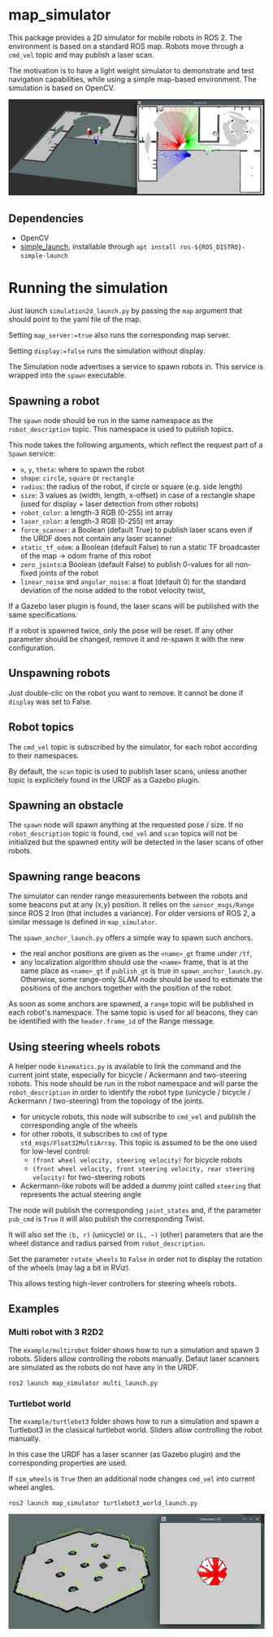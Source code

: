 # map_simulator

This package provides a 2D simulator for mobile robots in ROS 2. The environment is based on a standard ROS map. Robots move through a `cmd_vel` topic and may publish a laser scan.

The motivation is to have a light weight simulator to demonstrate and test navigation capabilities, while using a simple map-based environment. The simulation is based on OpenCV.

![](example/multirobot/multi_rviz.png)

## Dependencies

- OpenCV
- [simple_launch](https://github.com/oKermorgant/simple_launch), installable through `apt install ros-${ROS_DISTRO}-simple-launch`

# Running the simulation

Just launch `simulation2d_launch.py` by passing the `map` argument that should point to the yaml file of the map.

Setting `map_server:=true` also runs the corresponding map server.

Setting `display:=false` runs the simulation without display.

The Simulation node advertises a service to spawn robots in. This service is wrapped into the `spawn` executable.

## Spawning a robot

The `spawn` node should be run in the same namespace as the `robot_description` topic. This namespace is used to publish topics.

This node takes the following arguments, which reflect the request part of a `Spawn` service:

- `x`, `y`, `theta`: where to spawn the robot
- `shape`: `circle`, `square` or `rectangle`
- `radius`: the radius of the robot, if circle or square (e.g. side length)
- `size`: 3 values as (width, length, x-offset) in case of a rectangle shape (used for display + laser detection from other robots)
- `robot_color`: a length-3 RGB (0-255) int array
- `laser_color`: a length-3 RGB (0-255) int array
- `force_scanner`: a Boolean (default True) to publish laser scans even if the URDF does not contain any laser scanner
- `static_tf_odom`: a Boolean (default False) to run a static TF broadcaster of the map -> odom frame of this robot
- `zero_joints`:a Boolean (default False) to publish 0-values for all non-fixed joints of the robot
- `linear_noise` and `angular_noise`: a float (default 0) for the standard deviation of the noise added to the robot velocity twist,

If a Gazebo laser plugin is found, the laser scans will be published with the same specifications.

If a robot is spawned twice, only the pose will be reset. If any other parameter should be changed, remove it and re-spawn it with the new configuration.

## Unspawning robots

Just double-clic on the robot you want to remove. It cannot be done if `display` was set to False.

## Robot topics

The `cmd_vel` topic is subscribed by the simulator, for each robot according to their namespaces.

By default, the `scan` topic is used to publish laser scans, unless another topic is explicitely found in the URDF as a Gazebo plugin.

## Spawning an obstacle

The `spawn` node will spawn anything at the requested pose / size. If no `robot_description` topic is found, `cmd_vel` and `scan` topics will not be initialized but the spawned entity will be detected in the laser scans of other robots.

## Spawning range beacons

The simulator can render range measurements between the robots and some beacons put at any (x,y) position. It relies on the `sensor_msgs/Range` since ROS 2 Iron (that includes a variance). For older versions of ROS 2, a similar message is defined in `map_simulator`.

The `spawn_anchor_launch.py` offers a simple way to spawn such anchors.
- the real anchor positions are given as the `<name>_gt` frame under `/tf`,
- any localization algorithm should use the `<name>` frame, that is at the same place as `<name>_gt` if `publish_gt` is true in `spawn_anchor_launch.py`. Otherwise, some range-only SLAM node should be used to estimate the positions of the anchors together with the position of the robot.

As soon as some anchors are spawned, a `range` topic will be published in each robot's namespace. The same topic is used for all beacons, they can be identified with the `header.frame_id` of the Range message.

## Using steering wheels robots

A helper node `kinematics.py` is available to link the command and the current joint state, especially for bicycle / Ackermann and two-steering robots. This node should be run in the robot namespace and will parse the `robot_description` in order to identify the robot type (unicycle / bicycle / Ackermann / two-steering) from the topology of the joints.

 - for unicycle robots, this node will subscribe to `cmd_vel` and publish the corresponding angle of the wheels
 - for other robots, it subscribes to `cmd` of type `std_msgs/Float32MultiArray`. This topic is assumed to be the one used for low-level control:
    - `(front wheel velocity, steering velocity)` for bicycle robots
    - `(front wheel velocity, front steering velocity, rear steering velocity)` for two-steering robots
 - Ackermann-like robots will be added a dummy joint called `steering` that represents the actual steering angle

The node will publish the corresponding `joint_states` and, if the parameter `pub_cmd` is `True` it will also publish the corresponding Twist.

It will also set the `(b, r)` (unicycle) or `(L, ~)` (other) parameters that are the wheel distance and radius parsed from `robot_description`.

Set the parameter `rotate_wheels` to `False` in order not to display the rotation of the wheels (may lag a bit in RViz).

This allows testing high-lever controllers for steering wheels robots.

## Examples

### Multi robot with 3 R2D2

The `example/multirobot` folder shows how to run a simulation and spawn 3 robots. Sliders allow controlling the robots manually.
Defaut laser scanners are simulated as the robots do not have any in the URDF.

```
ros2 launch map_simulator multi_launch.py
```

### Turtlebot world

The `example/turtlebot3` folder shows how to run a simulation and spawn a Turtlebot3 in the classical turtlebot world.
Sliders allow controlling the robot manually.

In this case the URDF has a laser scanner (as Gazebo plugin) and the corresponding properties are used.

If `sim_wheels` is `True` then an additional node changes `cmd_vel` into current wheel angles.

```
ros2 launch map_simulator turtlebot3_world_launch.py
```

![](example/turtlebot3/rviz.png)
